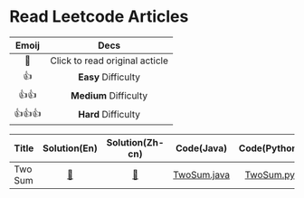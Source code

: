 # Read Leetcode Articles

Emoij|Decs
:--:|:--:
:link:|Click to read original acticle
:+1:|**Easy** Difficulty
:+1::+1:|**Medium** Difficulty
:+1::+1::+1:|**Hard** Difficulty


Title|Solution(En)|Solution(Zh-cn)|Code(Java)|Code(Python)|Difficulty
--|:--:|:--:|:--:|:--:|--
Two Sum|[:link:](https://leetcode.com/articles/two-sum/)|[:link:](https://leetcode-cn.com/articles/two-sum/)|[TwoSum.java](./two_sum/TwoSum.java)|[TwoSum.py](./two_sum/TwoSum.py)|:+1:
